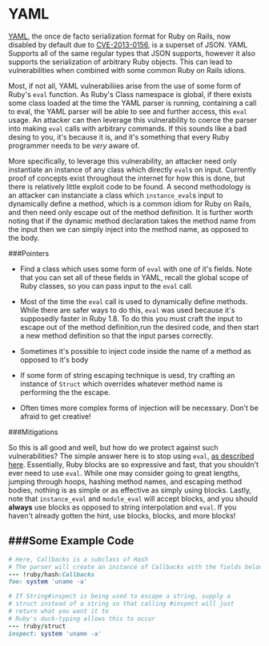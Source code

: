 YAML
================

[YAML](http://www.yaml.org), the once de facto serialization format for Ruby on Rails, now disabled by default due to [CVE-2013-0156]([https://cve.mitre.org/cgi-bin/cvename.cgi?name=CVE-2013-0156), is a superset of JSON.  YAML Supports all of the same regular types that JSON supports, however it also supports the serialization of arbitrary Ruby objects.  This can lead to vulnerabilities when combined with some common Ruby on Rails idions.

Most, if not all, YAML vulnerabiliies arise from the use of some form of Ruby's `eval` function.  As Ruby's Class namespace is global, if there exists some class loaded at the time the YAML parser is running, containing a call to eval, the YAML parser will be able to see and further access, this `eval` usage.  An attacker can then leverage this vulnerability to coerce the parser into making `eval` calls with arbitrary commands.  If this sounds like a bad desing to you, it's because it is, and it's something that every Ruby programmer needs to be *very* aware of.

More specifically, to leverage this vulnerability, an attacker need only instantiate an instance of any class which directly `eval`s on input.  Currently proof of concepts exist throughout the internet for how this is done, but there is relatively little exploit code to be found.  A second methodology is an attacker can instanciate a class which `instance_eval`s input to dynamically define a method, which is a common idiom for Ruby on Rails, and then need only escape out of the method definition.  It is further worth noting that if the dynamic method declaration takes the method name from the input then we can simply inject into the method name, as opposed to the body.

###Pointers

* Find a class which uses some form of `eval` with one of it's fields. Note that you can set all of these fields in YAML, recall the global scope of Ruby classes, so you can pass input to the `eval` call.

* Most of the time the `eval` call is used to dynamically define methods. While there are safer ways to do this, `eval` was used because it's supposedly faster in Ruby 1.8.  To do this you must craft the input to escape out of the method definition,run the desired code, and then start a new method definition so that the input parses correctly.

* Sometimes it's possible to inject code inside the name of a method as opposed to it's body

* If some form of string escaping technique is uesd, try crafting an instance of `Struct` which overrides whatever method name is performing the the escape.

* Often times more complex forms of injection will be necessary.  Don't be afraid to get creative!


###Mitigations

So this is all good and well, but how do we protect against such vulnerabilities?  The simple answer here is to stop using `eval`, [as described here](http://postmodern.github.io/2013/03/07/its-simple-we-kill-eval.html).  Essentially, Ruby blocks are so expressive and fast, that you shouldn't ever need to use `eval`.  While one may consider going to great lengths, jumping through hoops, hashing method names, and escaping method bodies, nothing is as simple or as effective as simply using blocks.  Lastly, note that `instance_eval` and `module_eval` will accept blocks, and you should **always** use blocks as opposed to string interpolation and `eval`.  If you haven't already gotten the hint, use blocks, blocks, and more blocks!


###Some Example Code
------------
```ruby
# Here, Callbacks is a subclass of Hash
# The parser will create an instance of Callbacks with the fields below
--- !ruby/hash:Callbacks
foo: system 'uname -a'

# If String#inspect is being used to escape a string, supply a
# struct instead of a string so that calling #inspect will just
# return what you want it to
# Ruby's duck-typing allows this to occur
--- !ruby/struct
inspect: system 'uname -a'
```



